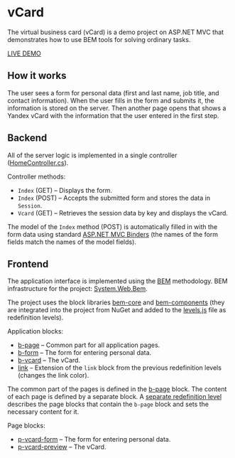 # vCard

The virtual business card (vCard) is a demo project on ASP.NET MVC that demonstrates how to use BEM tools for solving ordinary tasks.

[LIVE DEMO](http://bemtest.ecm7.ru/)

## How it works

The user sees a form for personal data (first and last name, job title, and contact information). When the user fills in the form and submits it, the information is stored on the server. Then another page opens that shows a Yandex vCard with the information that the user entered in the first step.

## Backend
All of the server logic is implemented in a single controller ([HomeController.cs](Controllers/HomeController.cs)).

Controller methods:
- `Index` (GET) – Displays the form.
- `Index` (POST) – Accepts the submitted form and stores the data in `Session`.
- `Vcard` (GET) – Retrieves the session data by key and displays the vCard.

The model of the `Index` method (POST) is automatically filled in with the form data using standard [ASP.NET MVC Binders](https://docs.asp.net/en/latest/mvc/models/model-binding.html) (the names of the form fields match the names of the model fields).

## Frontend

The application interface is implemented using the [BEM](https://en.bem.info) methodology. BEM infrastructure for the project: [System.Web.Bem](https://github.com/dotnet-bem/system-web-bem).

The project uses the block libraries [bem-core](https://github.com/bem/bem-core) and [bem-components](https://github.com/bem/bem-components) (they are integrated into the project from NuGet and added to the [levels.js](Bem/levels.js) file as redefinition levels).

Application blocks:
- [b-page](Bem/desktop.blocks/b-page) – Common part for all application pages.
- [b-form](Bem/desktop.blocks/b-form) – The form for entering personal data.
- [b-vcard](Bem/desktop.blocks/b-vcard) – The vCard.
- [link](Bem/desktop.blocks/link) – Extension of the `link` block from the previous redefinition levels (changes the link color).

The common part of the pages is defined in the [b-page](Bem/desktop.blocks/b-page) block. The content of each page is defined by a separate block. A [separate redefinition level](Bem/page.blocks) describes the page blocks that contain the `b-page` block and sets the necessary content for it.

Page blocks:
- [p-vcard-form](Bem/page.blocks/p-vcard-form) – The form for entering personal data.
- [p-vcard-preview](Bem/page.blocks/p-vcard-preview) – The vCard.
